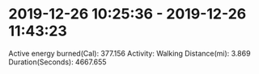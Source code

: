 # 2019-12-26 10:25:36 - 2019-12-26 11:43:23

Active energy burned(Cal): 377.156
Activity: Walking
Distance(mi): 3.869
Duration(Seconds): 4667.655